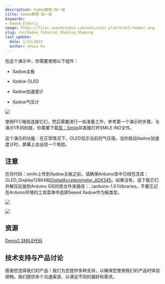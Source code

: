 ```yaml
---
description: Xadow教程-摇一摇
title: Xadow教程-摇一摇
keywords:
- Seeed_Elderly
image: https://files.seeedstudio.com/wiki/wiki-platform/S-tempor.png
slug: /cn/Xadow_Tutorial_Shaking_Shaking
last_update:
  date: 1/13/2023
  author: shuxu hu
---
```


在这个演示中，你需要使用以下组件：

*   Xadow主板

*   Xadow OLED

*   Xadow加速度计

*   Xadow气压计

![](https://files.seeedstudio.com/wiki/Xadow_Tutorial_Shaking_Shaking/img/Untitled.png)

使用FFC电缆连接它们，然后需要进行一些准备工作，参考第一个演示的步骤。与演示1不同的是，你需要下载[库：Smile](https://files.seeedstudio.com/wiki/Xadow_Tutorial_Shaking_Shaking/https://files.seeedstudio.com/wiki/Xadow_Tutorial_Shaking_Shaking/res/SMILE.zip)并直接打开SMILE INO文件。

这个演示的功能：在正常情况下，OLED显示当前的气压值。当你摇动Xadow加速度计时，屏幕上会出现一个笑脸。

## 注意

在将代码：smile上传到Xadow主板之前，请确保Arduino库中已经包含库：OLED_Display12864和[DigitalAccelerometer_ADX345](https://files.seeedstudio.com/wiki/Xadow_Tutorial_Shaking_Shaking/res/DigitalAccelerometer_ADXL345.zip)。如果没有，请下载它们并解压后放到Arduino IDE的库文件夹路径：..\arduino-1.0.1\libraries。不要忘记在Arduino环境的工具菜单中选择Seeed Xadow作为板类型。

![](https://files.seeedstudio.com/wiki/Xadow_Tutorial_Shaking_Shaking/img/Demo_2_display_data.jpg)

![](https://files.seeedstudio.com/wiki/Xadow_Tutorial_Shaking_Shaking/img/Demo_2_display_smile.jpg)

## 资源

[Demo2 SMILE代码](https://files.seeedstudio.com/wiki/Xadow_Tutorial_Shaking_Shaking/res/SMILE.zip)

## 技术支持与产品讨论

感谢您选择我们的产品！我们为您提供多种支持，以确保您使用我们的产品时体验顺畅。我们提供多个沟通渠道，以满足不同的偏好和需求。

<div class="button_tech_support_container">
<a href="https://forum.seeedstudio.com/" class="button_forum"></a> 
<a href="https://www.seeedstudio.com/contacts" class="button_email"></a>
</div>

<div class="button_tech_support_container">
<a href="https://discord.gg/eWkprNDMU7" class="button_discord"></a> 
<a href="https://github.com/Seeed-Studio/wiki-documents/discussions/69" class="button_discussion"></a>
</div>